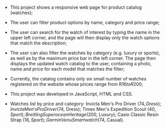 - This project shows a responsive web page for product catalog (watches);
  
- The user can filter product options by name, category and price range;

- The user can search for the watch of interest by typing the name in the upper left corner, and the page will then display only the watch options that match the description;

- The user can also filter the watches by category (e.g. luxury or sports), as well as by the maximum price bar in the left corner. The page then displays the updated watch catalog to the user, containing a photo, name and price for each model that matches the filter;

- Currently, the catalog contains only six  small number of watches registered on the website whose prices range from R$16 to R$200;

- This project was developed in JavaScript, HTML and CSS.

- Watches list by price and category: Invicta Men's Pro Driver ($74, Dress); Invicta Men's Pro Driver ($74, Dress); Timex Men's Expedition Scout ($40, Sport); Breitling Superocean Heritage ($200, Luxury); Casio Classic Resin Strap ($16, Sport); Garmin Venu Smartwatch ($74, Casual).
